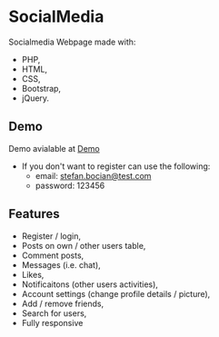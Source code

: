 # SocialMedia 

Socialmedia Webpage made with:
* PHP,
* HTML,
* CSS,
* Bootstrap,
* jQuery.

## Demo

Demo avialable at [Demo](http://socialmedia-mt.cba.pl/)
- If you don't want to register can use the following:
  - email: stefan.bocian@test.com
  - password: 123456

## Features

* Register / login,
* Posts on own / other users table,
* Comment posts,
* Messages (i.e. chat),
* Likes, 
* Notificaitons (other users activities),
* Account settings (change profile details / picture),
* Add / remove friends,
* Search for users,
* Fully responsive
